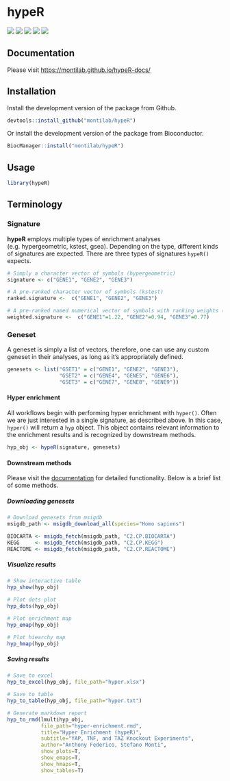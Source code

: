 
<!-- README.md is generated from README.Rmd. Please edit that file -->

# hypeR

[![](https://img.shields.io/badge/bioconductor-3.9-3a6378.svg)](https://doi.org/doi:10.18129/B9.bioc.hypeR)
[![](https://img.shields.io/badge/platforms-linux%20%7C%20osx%20%7C%20win-2a89a1.svg)](https://bioconductor.org/checkResults/3.9/bioc-LATEST/hypeR/)
[![](https://img.shields.io/badge/lifecycle-maturing-4ba598.svg)](https://www.tidyverse.org/lifecycle/#maturing)
[![](https://bioconductor.org/shields/build/devel/bioc/hypeR.svg)](https://bioconductor.org/checkResults/devel/bioc-LATEST/hypeR/)
[![](https://img.shields.io/github/last-commit/montilab/hypeR.svg)](https://github.com/montilab/hypeR/commits/master)

## Documentation

Please visit <https://montilab.github.io/hypeR-docs/>

## Installation

Install the development version of the package from Github.

``` r
devtools::install_github("montilab/hypeR")
```

Or install the development version of the package from Bioconductor.

``` r
BiocManager::install("montilab/hypeR")
```

## Usage

``` r
library(hypeR)
```

## Terminology

### Signature

**hypeR** employs multiple types of enrichment analyses
(e.g. hypergeometric, kstest, gsea). Depending on the type, different
kinds of signatures are expected. There are three types of signatures
`hypeR()` expects.

``` r
# Simply a character vector of symbols (hypergeometric)
signature <- c("GENE1", "GENE2", "GENE3")

# A pre-ranked character vector of symbols (kstest)
ranked.signature <-  c("GENE1", "GENE2", "GENE3")

# A pre-ranked named numerical vector of symbols with ranking weights (gsea)
weighted.signature <-  c("GENE1"=1.22, "GENE2"=0.94, "GENE3"=0.77)
```

### Geneset

A geneset is simply a list of vectors, therefore, one can use any custom
geneset in their analyses, as long as it’s appropriately defined.

``` r
genesets <- list("GSET1" = c("GENE1", "GENE2", "GENE3"),
                 "GSET2" = c("GENE4", "GENE5", "GENE6"),
                 "GSET3" = c("GENE7", "GENE8", "GENE9"))
```

#### Hyper enrichment

All workflows begin with performing hyper enrichment with `hyper()`.
Often we are just interested in a single signature, as described above.
In this case, `hyper()` will return a `hyp` object. This object contains
relevant information to the enrichment results and is recognized by
downstream methods.

``` r
hyp_obj <- hypeR(signature, genesets)
```

#### Downstream methods

Please visit the [documentation](https://montilab.github.io/hypeR-docs/)
for detailed functionality. Below is a brief list of some methods.

##### Downloading genesets

``` r
# Download genesets from msigdb
msigdb_path <- msigdb_download_all(species="Homo sapiens")

BIOCARTA <- msigdb_fetch(msigdb_path, "C2.CP.BIOCARTA")
KEGG     <- msigdb_fetch(msigdb_path, "C2.CP.KEGG")
REACTOME <- msigdb_fetch(msigdb_path, "C2.CP.REACTOME")
```

##### Visualize results

``` r
# Show interactive table
hyp_show(hyp_obj)

# Plot dots plot
hyp_dots(hyp_obj)

# Plot enrichment map
hyp_emap(hyp_obj)

# Plot hiearchy map
hyp_hmap(hyp_obj)
```

##### Saving results

``` r
# Save to excel
hyp_to_excel(hyp_obj, file_path="hyper.xlsx")

# Save to table
hyp_to_table(hyp_obj, file_path="hyper.txt")

# Generate markdown report
hyp_to_rmd(lmultihyp_obj,
           file_path="hyper-enrichment.rmd",
           title="Hyper Enrichment (hypeR)",
           subtitle="YAP, TNF, and TAZ Knockout Experiments",
           author="Anthony Federico, Stefano Monti",
           show_plots=T,
           show_emaps=T,
           show_hmaps=T,
           show_tables=T)
```
